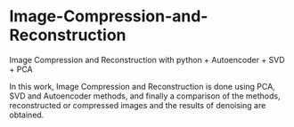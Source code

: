 # Image-Compression-and-Reconstruction
Image Compression and Reconstruction with python + Autoencoder + SVD + PCA

In this work, Image Compression and Reconstruction is done using PCA, SVD and Autoencoder methods, and finally a comparison of the methods, reconstructed or compressed images and the results of denoising are obtained.

